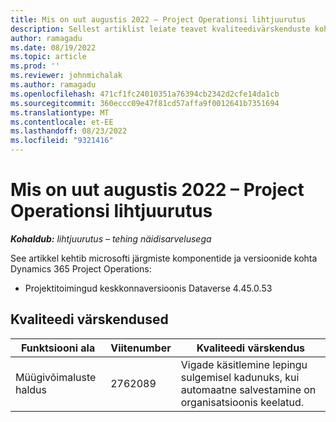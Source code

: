 ```yaml
---
title: Mis on uut augustis 2022 – Project Operationsi lihtjuurutus
description: Sellest artiklist leiate teavet kvaliteedivärskenduste kohta, mis on saadaval Microsoft Dynamics 365 Project Operations Lite’i juurutuse 2022. aasta augusti väljaandes.
author: ramagadu
ms.date: 08/19/2022
ms.topic: article
ms.prod: ''
ms.reviewer: johnmichalak
ms.author: ramagadu
ms.openlocfilehash: 471cf1fc24010351a76394cb2342d2cfe14da1cb
ms.sourcegitcommit: 360eccc09e47f81cd57affa9f0012641b7351694
ms.translationtype: MT
ms.contentlocale: et-EE
ms.lasthandoff: 08/23/2022
ms.locfileid: "9321416"
---
```

# <a name="whats-new-august-2022---project-operations-lite-deployment"></a>Mis on uut augustis 2022 – Project Operationsi lihtjuurutus

_**Kohaldub:** lihtjuurutus – tehing näidisarvelusega_

See artikkel kehtib microsofti järgmiste komponentide ja versioonide kohta Dynamics 365 Project Operations:

- Projektitoimingud keskkonnaversioonis Dataverse 4.45.0.53

## <a name="quality-updates"></a>Kvaliteedi värskendused

| Funktsiooni ala | Viitenumber | Kvaliteedi värskendus |
| --- | --- | --- |
|   Müügivõimaluste haldus | 2762089 | Vigade käsitlemine lepingu sulgemisel kadunuks, kui automaatne salvestamine on organisatsioonis keelatud.|
